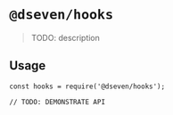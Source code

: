 # `@dseven/hooks`

> TODO: description

## Usage

```
const hooks = require('@dseven/hooks');

// TODO: DEMONSTRATE API
```
